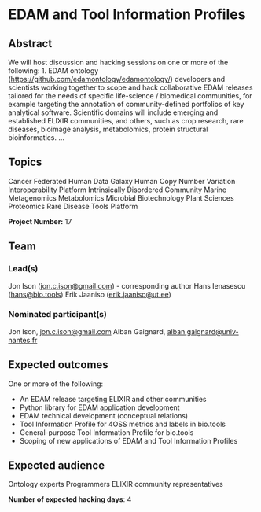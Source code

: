 # EDAM and Tool Information Profiles

## Abstract

We will host discussion and hacking sessions on one or more of the following: 1. EDAM ontology (https://github.com/edamontology/edamontology/) developers and scientists working together to scope and hack collaborative EDAM releases tailored for the needs of specific life-science / biomedical communities, for example targeting the annotation of community-defined portfolios of key analytical software. Scientific domains will include emerging and established ELIXIR communities, and others, such as crop research, rare diseases, bioimage analysis, metabolomics, protein structural bioinformatics. ...

## Topics

Cancer
 Federated Human Data
 Galaxy
 Human Copy Number Variation
 Interoperability Platform
 Intrinsically Disordered Community
 Marine Metagenomics
 Metabolomics
 Microbial Biotechnology
 Plant Sciences
 Proteomics
 Rare Disease
 Tools Platform

**Project Number:** 17

## Team

### Lead(s)

Jon Ison (jon.c.ison@gmail.com) - corresponding author
 Hans Ienasescu (hans@bio.tools) 
 Erik Jaaniso (erik.jaaniso@ut.ee)

### Nominated participant(s)

Jon Ison, jon.c.ison@gmail.com
 Alban Gaignard, alban.gaignard@univ-nantes.fr

## Expected outcomes

One or more of the following:
 * An EDAM release targeting ELIXIR and other communities 
 * Python library for EDAM application development
 * EDAM technical development (conceptual relations)
 * Tool Information Profile for 4OSS metrics and labels in bio.tools
 * General-purpose Tool Information Profile for bio.tools
 * Scoping of new applications of EDAM and Tool Information Profiles

## Expected audience

Ontology experts
 Programmers
 ELIXIR community representatives

**Number of expected hacking days**: 4

